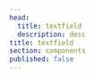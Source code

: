 ```yaml
---
head:
  title: textfield
  description: desc
title: textfield
section: components
published: false
---
```


<script>
    // components
    import TextfieldBase from "$lib/components/docs/textfield/textfield-base.svelte";
</script>

<TextfieldBase/>
